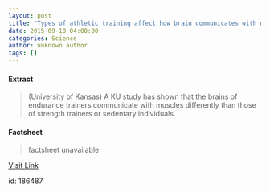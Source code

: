 ```yaml
---
layout: post
title: "Types of athletic training affect how brain communicates with muscles"
date: 2015-09-18 04:00:00
categories: Science
author: unknown author
tags: []
---
```



#### Extract
>(University of Kansas) A KU study has shown that the brains of endurance trainers communicate with muscles differently than those of strength trainers or sedentary individuals.

#### Factsheet
>factsheet unavailable

[Visit Link](http://www.eurekalert.org/pub_releases/2015-09/uok-toa091815.php)

id:  186487
